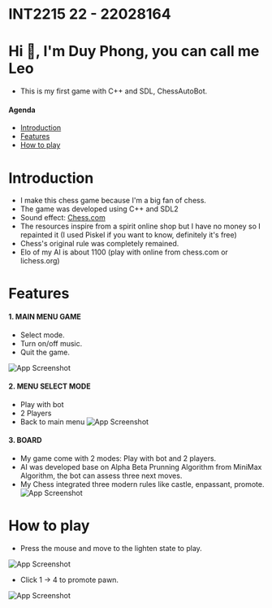
# INT2215 22 - 22028164
# Hi 👋, I'm Duy Phong, you can call me Leo 
- This is my first game with C++ and SDL, ChessAutoBot.
#### Agenda
 - [Introduction](#introduction)
 - [Features](#features)
 - [How to play](#how-to-play)


# Introduction
- I make this chess game because I'm a big fan of chess.
- The game was developed using C++ and SDL2
- Sound effect: [Chess.com](https://www.chess.com/)
- The resources inspire from a spirit online shop but I have no money so I repainted it (I used Piskel if you want to know, definitely it's free)
- Chess's original rule was completely remained.
- Elo of my AI is about 1100 (play with online from chess.com or lichess.org)

# Features
#### 1. MAIN MENU GAME
- Select mode.
- Turn on/off music.
- Quit the game.

![App Screenshot](https://scontent.fhan15-1.fna.fbcdn.net/v/t1.15752-9/342074449_1489364921595907_535864974160950064_n.png?_nc_cat=101&ccb=1-7&_nc_sid=ae9488&_nc_ohc=7qq8KXpDF3gAX8VWexc&_nc_ht=scontent.fhan15-1.fna&oh=03_AdStjXbzMFzulJh7EjxJI9qklhBb8xClg34wAlhk8Hvgbg&oe=646DDC6B)


#### 2. MENU SELECT MODE 
- Play with bot 
- 2 Players 
- Back to  main menu
![App Screenshot](https://scontent.fhan15-1.fna.fbcdn.net/v/t1.15752-9/342534627_773491480794525_5597501708234132866_n.png?_nc_cat=101&ccb=1-7&_nc_sid=ae9488&_nc_ohc=xh6kE0PNBboAX_h9kw-&_nc_ht=scontent.fhan15-1.fna&oh=03_AdRKfPwURhv3Rb_KVmtYVTXeZGZmSasNVa-mwHYZIlWNwQ&oe=646DEBC7)
#### 3. BOARD
- My game come with 2 modes: Play with bot and 2 players.
- AI was developed base on Alpha Beta Prunning Algorithm from MiniMax Algorithm, the bot can assess three next moves.
- My Chess integrated three modern rules like castle, enpassant, promote.
![App Screenshot](https://scontent.fhan15-2.fna.fbcdn.net/v/t1.15752-9/342390301_706262947959702_3287802554737759156_n.png?_nc_cat=104&ccb=1-7&_nc_sid=ae9488&_nc_ohc=yA5on3tT984AX_--Z5s&_nc_ht=scontent.fhan15-2.fna&oh=03_AdT_kPN7IOtU77SEpz6D_O_GUTxu0xErhlv_sJi0ZDuaiA&oe=646DF8BE)
# How to play 
- Press the mouse and move to the lighten state to play.

![App Screenshot](https://scontent.fhan15-1.fna.fbcdn.net/v/t1.15752-9/342493225_166891996307098_4659116833407865454_n.png?_nc_cat=105&ccb=1-7&_nc_sid=ae9488&_nc_ohc=sxLdiH5yBYkAX9ZIZc1&_nc_ht=scontent.fhan15-1.fna&oh=03_AdSrEiKl5oqvVAwrvy4n6ZAqrNQIJJUNRUPwL96qQOX2Lw&oe=646DF4E0)

- Click 1 -> 4 to promote pawn.

![App Screenshot](https://scontent.fhan15-1.fna.fbcdn.net/v/t1.15752-9/342497857_609224671256835_2722590434123825710_n.png?_nc_cat=108&ccb=1-7&_nc_sid=ae9488&_nc_ohc=F2oiETCIB68AX9yL_zP&_nc_ht=scontent.fhan15-1.fna&oh=03_AdTFmZ6_oIh5SJEFcIt_wxzKJ_HHzUYWoLTjAtDgGAPA-Q&oe=646DDBA6)
